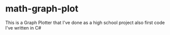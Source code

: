 # math-graph-plot
This is a Graph Plotter that I've done as a high school project also first code I've written in C#
